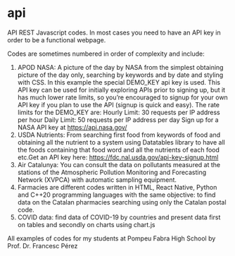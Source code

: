 # api
API REST Javascript codes. In most cases you need to have an API key in order to be a functional webpage.

Codes are sometimes numbered in order of complexity and include:

1) APOD NASA: A picture of the day by NASA from the simplest obtaining picture of the day only, searching by keywords and 
by date and styling with CSS. In this example the special DEMO_KEY api key is used. This API key can be used for initially exploring APIs prior to signing up, but it has much lower rate limits, so you’re encouraged to signup for your own API key if you plan to use the API (signup is quick and easy). The rate limits for the DEMO_KEY are:
Hourly Limit: 30 requests per IP address per hour
Daily Limit: 50 requests per IP address per day
Sign up for a NASA API key at https://api.nasa.gov/
2) USDA Nutrients: From searching first food from keywords of food and obtaining all the nutrient to a system using Datatables library to have all the foods containing that food word and all the nutrients of each food
etc.Get an API key here: https://fdc.nal.usda.gov/api-key-signup.html
3) Air Catalunya: You can consult the data on pollutants measured at the stations of the Atmospheric Pollution Monitoring and Forecasting Network (XVPCA) with automatic sampling equipment.
4) Farmacies are different codes written in HTML, React Native, Python and C++20 programming languages with the same objective: to find data on the Catalan pharmacies searching using only the Catalan postal code.
5) COVID data: find data of COVID-19 by countries and present data first on tables and secondly on charts using chart.js


All examples of codes for my students at Pompeu Fabra High School by Prof. Dr. Francesc Pérez 
